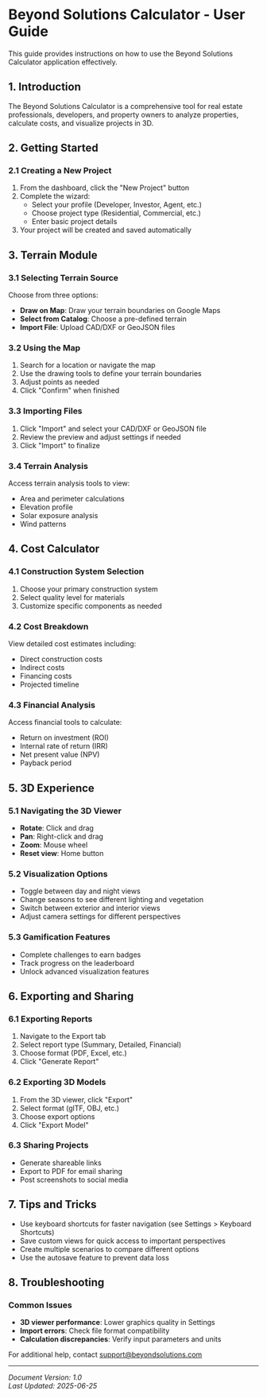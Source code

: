 # Beyond Solutions Calculator - User Guide

This guide provides instructions on how to use the Beyond Solutions Calculator application effectively.

## 1. Introduction

The Beyond Solutions Calculator is a comprehensive tool for real estate professionals, developers, and property owners to analyze properties, calculate costs, and visualize projects in 3D.

## 2. Getting Started

### 2.1 Creating a New Project

1. From the dashboard, click the "New Project" button
2. Complete the wizard:
   - Select your profile (Developer, Investor, Agent, etc.)
   - Choose project type (Residential, Commercial, etc.)
   - Enter basic project details
3. Your project will be created and saved automatically

## 3. Terrain Module

### 3.1 Selecting Terrain Source

Choose from three options:
- **Draw on Map**: Draw your terrain boundaries on Google Maps
- **Select from Catalog**: Choose a pre-defined terrain
- **Import File**: Upload CAD/DXF or GeoJSON files

### 3.2 Using the Map

1. Search for a location or navigate the map
2. Use the drawing tools to define your terrain boundaries
3. Adjust points as needed
4. Click "Confirm" when finished

### 3.3 Importing Files

1. Click "Import" and select your CAD/DXF or GeoJSON file
2. Review the preview and adjust settings if needed
3. Click "Import" to finalize

### 3.4 Terrain Analysis

Access terrain analysis tools to view:
- Area and perimeter calculations
- Elevation profile
- Solar exposure analysis
- Wind patterns

## 4. Cost Calculator

### 4.1 Construction System Selection

1. Choose your primary construction system
2. Select quality level for materials
3. Customize specific components as needed

### 4.2 Cost Breakdown

View detailed cost estimates including:
- Direct construction costs
- Indirect costs
- Financing costs
- Projected timeline

### 4.3 Financial Analysis

Access financial tools to calculate:
- Return on investment (ROI)
- Internal rate of return (IRR)
- Net present value (NPV)
- Payback period

## 5. 3D Experience

### 5.1 Navigating the 3D Viewer

- **Rotate**: Click and drag
- **Pan**: Right-click and drag
- **Zoom**: Mouse wheel
- **Reset view**: Home button

### 5.2 Visualization Options

- Toggle between day and night views
- Change seasons to see different lighting and vegetation
- Switch between exterior and interior views
- Adjust camera settings for different perspectives

### 5.3 Gamification Features

- Complete challenges to earn badges
- Track progress on the leaderboard
- Unlock advanced visualization features

## 6. Exporting and Sharing

### 6.1 Exporting Reports

1. Navigate to the Export tab
2. Select report type (Summary, Detailed, Financial)
3. Choose format (PDF, Excel, etc.)
4. Click "Generate Report"

### 6.2 Exporting 3D Models

1. From the 3D viewer, click "Export"
2. Select format (glTF, OBJ, etc.)
3. Choose export options
4. Click "Export Model"

### 6.3 Sharing Projects

- Generate shareable links
- Export to PDF for email sharing
- Post screenshots to social media

## 7. Tips and Tricks

- Use keyboard shortcuts for faster navigation (see Settings > Keyboard Shortcuts)
- Save custom views for quick access to important perspectives
- Create multiple scenarios to compare different options
- Use the autosave feature to prevent data loss

## 8. Troubleshooting

### Common Issues

- **3D viewer performance**: Lower graphics quality in Settings
- **Import errors**: Check file format compatibility
- **Calculation discrepancies**: Verify input parameters and units

For additional help, contact support@beyondsolutions.com

---

*Document Version: 1.0*  
*Last Updated: 2025-06-25* 
